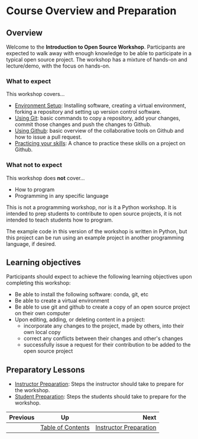 # Course Overview and Preparation

## Overview

Welcome to the **Introduction to Open Source Workshop**. Participants are expected to walk away with enough knowledge to be able to participate in a typical open source project. The workshop has a mixture of hands-on and lecture/demo, with the focus on hands-on.


### What to expect

This workshop covers...

* [Environment Setup](./environment_overview.md): Installing software, creating a virtual environment, forking a repository and setting up version control software.
* [Using Git](./git_overview.md): basic commands to copy a repository, add your changes, commit those changes and push the changes to Github.
* [Using Github](./github_overview.md): basic overview of the collaborative tools on Github and how to issue a pull request.
* [Practicing your skills](./for_realz.md): A chance to practice these skills on a project on Github.


### What not to expect

This workshop does **not** cover...

* How to program
* Programming in any specific language

This is not a programming workshop, nor is it a Python workshop. It is intended to prep students to contribute to open source projects, it is not intended to teach students how to program.

The example code in this version of the workshop is written in Python, but this project can be run using an example project in another programming language, if desired. 


## Learning objectives

Participants should expect to achieve the following learning objectives upon completing this workshop:

* Be able to install the following software: conda, git, etc
* Be able to create a virtual environment
* Be able to use git and github to create a copy of an open source project on their own computer
* Upon editing, adding, or deleting content in a project:
  * incorporate any changes to the project, made by others, into their own local copy
  * correct any conflicts between their changes and other's changes
  * successfully issue a request for their contribution to be added to the open source project


## Preparatory Lessons

* [Instructor Preparation](./prereq_instructor.md): Steps the instructor should take to prepare for the workshop.
* [Student Preparation](./prereq_student.md): Steps the students should take to prepare for the workshop.

| Previous | Up | Next |
|:---------|:---:|-----:|
|  | [Table of Contents](./README.md) | [Instructor Preparation](./prereq_instructor.md) |
